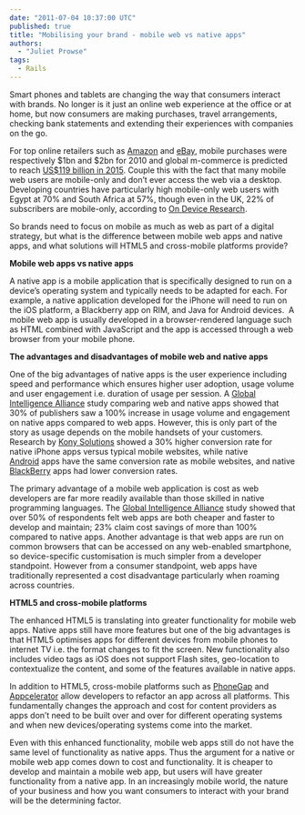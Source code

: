 ```yaml
---
date: "2011-07-04 10:37:00 UTC"
published: true
title: "Mobilising your brand - mobile web vs native apps"
authors:
  - "Juliet Prowse"
tags:
  - Rails
---
```


<p>Smart phones and tablets are changing the way that consumers interact with brands. No longer is it just an online web experience at the office or at home, but now consumers are making purchases, travel arrangements, checking bank statements and extending their experiences with companies on the go.</p>
<p>For top online retailers such as <a href="http://phx.corporate-ir.net/phoenix.zhtml?c=97664&amp;p=irol-newsArticle&amp;ID=1451041&amp;highlight=">Amazon</a>&nbsp;and <a href="http://files.shareholder.com/downloads/ebay/1156981139x0x435896/9bd99676-b782-4784-87de-2899abe14a6d/eBay_Q42010EarningsRelease_Draft011911_FINAL.pdf">eBay</a>, mobile purchases were respectively $1bn and $2bn for 2010 and global m-commerce is predicted to reach <a href="http://www.abiresearch.com/press/1605-Shopping+by+Mobile+Will+Grow+to+%24119+Billion+in+2015">US$119 billion in 2015</a>. Couple this with the fact that many mobile web users are mobile-only and don&rsquo;t ever access the web via a desktop. Developing countries have particularly high mobile-only web users with Egypt at 70% and South Africa at 57%, though even in the UK, 22% of subscribers are mobile-only, according to <a href="http://ondeviceresearch.com/blog">On Device Research</a>.</p>
<p>So brands need to focus on mobile as much as web as part of a digital strategy, but what is the difference between mobile web apps and native apps, and what solutions will HTML5 and cross-mobile platforms provide?</p>
<p><strong>Mobile web apps vs native apps</strong></p>
<p>A native app is a mobile application that is specifically designed to run on a device&rsquo;s operating system and typically needs to be adapted for each. For example, a native application developed for the iPhone will need to run on the iOS platform, a Blackberry app on RIM, and Java for Android devices. &nbsp;A mobile web app is usually developed in a browser-rendered language such as HTML combined with JavaScript and the app is accessed through a web browser from your mobile phone.</p>
<p><strong>The advantages and disadvantages of mobile web and native apps</strong></p>
<p>One of the big advantages of native apps is the user experience including speed and performance which ensures higher user adoption, usage volume and user engagement i.e. duration of usage per session. A <a href="http://www.globalintelligence.com/insights-analysis/white-papers/native-or-Web-application-how-best-to-deliver-cont">Global Intelligence Alliance</a>&nbsp;study comparing web and native apps showed that 30% of publishers saw a 100% increase in usage volume and engagement on native apps compared to web apps. However, this is only part of the story as usage depends on the mobile handsets of your customers. Research by <a href="http://blog.mobilestrategypartners.com/2011/05/15/mobile-web-is-only-half-of-retail-mobile-commerce/">Kony Solutions</a>&nbsp;showed a 30% higher conversion rate for native iPhone apps versus typical mobile websites, while native <a href="http://mashable.com/follow/topics/android">Android</a>&nbsp;apps have the same conversion rate as mobile websites, and native <a href="http://mashable.com/follow/topics/blackberry">BlackBerry</a>&nbsp;apps had&nbsp;lower conversion rates.</p>
<p>The primary advantage of a mobile web application is cost as web developers are far more readily available than those skilled in native programming languages. The <a href="http://www.globalintelligence.com/insights-analysis/white-papers/native-or-Web-application-how-best-to-deliver-cont">Global Intelligence Alliance</a>&nbsp;study showed that over 50% of respondents felt web apps are both cheaper and faster to develop and maintain; 23% claim cost savings of more than 100% compared to native apps. Another advantage is that web apps are run on common browsers that can be accessed on any web-enabled smartphone, so device-specific customisation is much simpler from a developer standpoint. However from a consumer standpoint, web apps have traditionally represented a cost disadvantage particularly when roaming across countries.</p>
<p><strong>HTML5 and cross-mobile platforms</strong></p>
<p>The enhanced HTML5 is translating into greater functionality for mobile web apps. Native apps still have more features but one of the big advantages is that HTML5 optimises apps for different devices from mobile phones to internet TV i.e. the format changes to fit the screen. New functionality also includes video tags as iOS does not support Flash sites, geo-location to contextualize the content, and some of the features available in native apps.</p>
<p>In addition to HTML5, cross-mobile platforms such as <a href="http://www.phonegap.com/">PhoneGap</a>&nbsp;and <a href="http://www.appcelerator.com/">Appcelerator</a>&nbsp;allow developers to refactor an app across all platforms. This fundamentally changes the approach and cost for content providers as apps don&rsquo;t need to be built over and over for different operating systems and when new devices/operating systems come into the market.</p>
<p>Even with this enhanced functionality, mobile web apps still do not have the same level of functionality as native apps. Thus the argument for a native or mobile web app comes down to cost and functionality. It is cheaper to develop and maintain a mobile web app, but users will have greater functionality from a native app. In an increasingly mobile world, the nature of your business and how you want consumers to interact with your brand will be the determining factor.</p>

